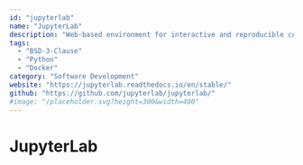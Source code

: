 ```yaml
---
id: "jupyterlab"
name: "JupyterLab"
description: "Web-based environment for interactive and reproducible computing."
tags:
  - "BSD-3-Clause"
  - "Python"
  - "Docker"
category: "Software Development"
website: "https://jupyterlab.readthedocs.io/en/stable/"
github: "https://github.com/jupyterlab/jupyterlab/"
#image: "/placeholder.svg?height=300&width=400"
---
```


# JupyterLab
